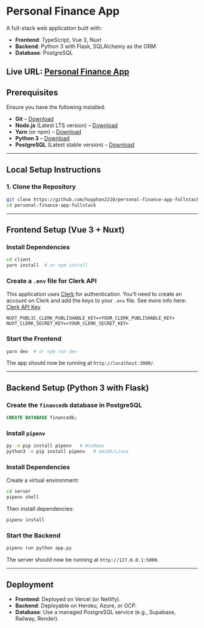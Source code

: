 # Personal Finance App

A full-stack web application built with:

- **Frontend**: TypeScript, Vue 3, Nuxt
- **Backend**: Python 3 with Flask, SQLAlchemy as the ORM
- **Database**: PostgreSQL

## Live URL: [Personal Finance App](https://personal-finance-app-fullstack.vercel.app/overview)

## Prerequisites

Ensure you have the following installed:

- **Git** – [Download](https://git-scm.com/downloads)
- **Node.js** (Latest LTS version) – [Download](https://nodejs.org/)
- **Yarn** (or npm) – [Download](https://yarnpkg.com/)
- **Python 3** – [Download](https://www.python.org/downloads/release/python-3137/)
- **PostgreSQL** (Latest stable version) – [Download](https://www.postgresql.org/download/)

---

## Local Setup Instructions

### 1. Clone the Repository

```sh
git clone https://github.com/huyphan2210/personal-finance-app-fullstack.git
cd personal-finance-app-fullstack
````

---

## Frontend Setup (Vue 3 + Nuxt)

### Install Dependencies

```sh
cd client
yarn install  # or npm install
```

### Create a `.env` file for Clerk API

This application uses [Clerk](https://clerk.com/) for authentication.
You’ll need to create an account on Clerk and add the keys to your `.env` file.
See more info here: [Clerk API Key](https://clerk.com/glossary/api-key)

```env
NUXT_PUBLIC_CLERK_PUBLISHABLE_KEY=<YOUR_CLERK_PUBLISHABLE_KEY>
NUXT_CLERK_SECRET_KEY=<YOUR_CLERK_SECRET_KEY>
```

### Start the Frontend

```sh
yarn dev  # or npm run dev
```

The app should now be running at `http://localhost:3000/`.

---

## Backend Setup (Python 3 with Flask)

### Create the `financedb` database in PostgreSQL

```sql
CREATE DATABASE financedb;
```

### Install `pipenv`

```sh
py -m pip install pipenv   # Windows
python3 -m pip install pipenv   # macOS/Linux
```

### Install Dependencies

Create a virtual environment:

```sh
cd server
pipenv shell
```

Then install dependencies:

```sh
pipenv install
```

### Start the Backend

```sh
pipenv run python app.py
```

The server should now be running at `http://127.0.0.1:5000`.

---

## Deployment

* **Frontend**: Deployed on Vercel (or Netlify).
* **Backend**: Deployable on Heroku, Azure, or GCP.
* **Database**: Use a managed PostgreSQL service (e.g., Supabase, Railway, Render).

```
